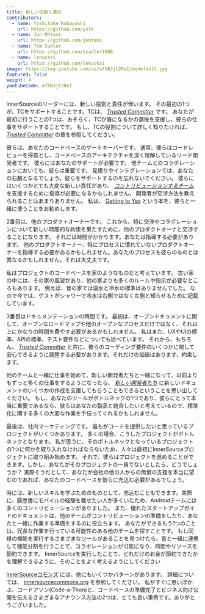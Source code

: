 ```yaml
---
title: 新しい役割と責任
contributors:
  - name: Yoshitake Kobayashi
    url: https://github.com/ystk
  - name: Jun Ohtani
    url: https://github.com/johtani
  - name: Tom Sadler
    url: https://github.com/tsadler1988
  - name: lenucksi
    url: https://github.com/lenucksi
image: https://img.youtube.com/vi/afXNJjt2ReI/mqdefault.jpg
featured: false
weight: 4
youtubeCode: afXNJjt2ReI
---
```

<div class="paragraph">
<p>InnerSourceのリーダーには、新しい役割と責任が伴います。
その最初の1つが、TCをサポートすることです。TCは、 <a href="https://innersourcecommons.org/ja/learn/learning-path/trusted-committer"><em>Trusted Committer</em></a> です。
あなたが最初に行うことの1つは、おそらく、TCが誰になるかの選抜を支援し、彼らの仕事をサポートすることです。
もし、TCの役割について詳しく知りたければ、 <a href="https://innersourcecommons.org/ja/learn/learning-path/trusted-committer"><em>Trusted Committer</em></a> の章を参照してください。</p>
</div>
<div class="paragraph">
<p>彼らは、あなたのコードベースのゲートキーパーです。
通常、彼らはコードレビューを得意とし、コードベースのアーキテクチャを深く理解しているリード開発者です。
彼らにはあなたのサポートが必要です。
他チームとのコラボレーションにおいても、彼らは重要です。
見積りやインテグレーションでは、あなたの右腕となるでしょう。彼らをサポートするのを忘れないでください。
彼らにはいくつかとても大変な新しい責任があり、 <a href="https://innersourcecommons.org/ja/learn/learning-path/contributor"><em>コントリビューションするチーム</em></a> を支援するために指導が必要になるかもしれません。
開発者が交渉方法を教えられることはあまりありません。
私は、 <a href="https://www.amazon.com/Getting-Yes-Negotiating-Agreement-Without/dp/0143118757/">Getting to Yes</a> という本を、彼らと一緒に使うことをお勧めします。</p>
</div>
<div class="paragraph">
<p>2番目は、他のプロダクトオーナーです。
これから、特に交渉やコラボレーションについて新しい時間的な約束を果たすために、他のプロダクトオーナと交渉することになります。
それには時間がかかります。あなたは指導する必要があります。
他のプロダクトオーナー、特にプロセスに慣れていないプロダクトオーナーを指導する必要があるかもしれません。あなたのプロセスも彼らのものとは異なるかもしれません。それは大丈夫です。</p>
</div>
<div class="paragraph">
<p>私はプロジェクトのコードベースを家のようなものだと考えています。
古い家の中には、その家の風習があり、他の家よりも多くのルールや指示が必要なところもあります。
例えば、昔の家では温水と冷水の標準はありませんでした。
なので今では、ゲストがシャワーで冷水は右側ではなく左側と知らせるために記載しています。</p>
</div>
<div class="paragraph">
<p>3番目はドキュメンテーションの時間です。
最初は、オープンドキュメントに関して、オープンなロードマップや他のオープンなプロセスだけではなく、それ以上にかなりの時間を費やす必要があるかもしれません。
私はまた、UXやUIの標準、APIの標準、テスト要件などについても述べています。
それから、もちろん、 <a href="https://innersourcecommons.org/ja/learn/learning-path/trusted-committer"><em>Trusted Committer</em></a> と共に、彼らのコーディング要件のいくつかに関して安心できるように調整する必要があります。それだけの価値はあります、約束します。</p>
</div>
<div class="paragraph">
<p>他のチームと一緒に仕事を始めて、新しい開発者たちと一緒になって、以前よりもずっと多くの仕事をするようになったら、 <a href="https://innersourcecommons.org/ja/learn/learning-path/contributor"><em>新しい開発者たち</em></a> に新しいドキュメントのいくつかの作成を支援してもらうこともできるということを思い出してください。
もし、あなたのツールがボトルネックの1つであり、彼らにとって本当に重要であるなら、彼らはあなたの製品と統合したいと考えているので、標準化に関する多くの大変な作業を手伝ってくれるかもしれません。</p>
</div>
<div class="paragraph">
<p>最後は、社内マーケティングです。
誰もがコードを提供したいと思っているプロジェクトがいくつかあります。
多くの場合、こうしたプロジェクトがボトルネックとなります。
私が思うに、そのボトルネックとなっているプロジェクトの1つに何かを取り入れなければならないため、人々は最初にInnerSourceプロジェクトに取り組み始めます。
それで、彼らはプロジェクトを進めることができます。しかし、あなたがそのプロジェクトの一員でないとしたら、どうでしょうか？
実際そうだとして、あなたが会社の他の人からの無償の支援を本当に望むのであれば、あなたのコードベースを彼らに売込む必要があるでしょう。</p>
</div>
<div class="paragraph">
<p>時には、新しいスキルを学ぶためのものとして、売込むこともできます。実際に、履歴書にモバイルの経験を載せたい人が多くいたため、Androidチームには多くのコントリビューションがありました。
また、優れたスタートアップガイドのドキュメントは、他のチームがコントリビューションの準備をしたり、あなたと一緒に作業する準備をするのに役立ちます。
あなたができるもう1つのことは、冗長な作業を行っている可能性のある他のチームを探すことです。
もし同様の機能を実行するさまざまなツールがあることを見つけたら、皆と一緒に連携して機能分割を行うことで、コラボレーションが可能になり、時間やリソースを節約できます。
InnerSourceを実行したことで、どれだけのお金が節約できたかを理解できるように、そのことをよく考えるようにしてください</p>
</div>
<div class="paragraph">
<p><a href="http://innersourcecommons.org/">InnerSourceコモンズ</a> には、他にもいくつかパターンがあります。
詳細については、 <a href="http://innersourcecommons.org/">innersourcecommons.org</a> を参照してください。
私がすぐに思い浮かぶ、コードアソン(Code-a-Thon)と、コードベースの準備完了とビジネス向け公開を伝えるさまざまなアナウンス方法の2つは、とても良い事例です。ありがとうございました。</p>
</div>
<!--- This file autogenerated from https://github.com/InnerSourceCommons/InnerSourceLearningPath/blob/main/scripts -->